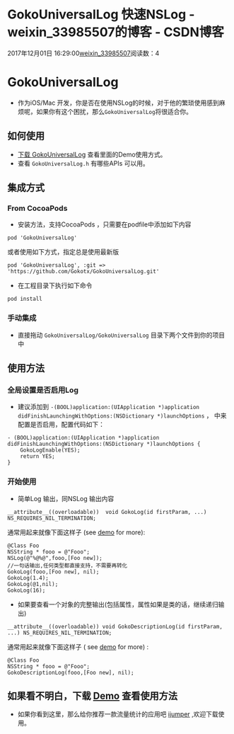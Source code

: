 # GokoUniversalLog 快速NSLog - weixin_33985507的博客 - CSDN博客
2017年12月01日 16:29:00[weixin_33985507](https://me.csdn.net/weixin_33985507)阅读数：4
# GokoUniversalLog
- 作为iOS/Mac 开发，你是否在使用NSLog的时候，对于他的繁琐使用感到麻烦呢，如果你有这个困扰，那么`GokoUniversalLog`将很适合你。
## 如何使用
- [下载 GokoUniversalLog](https://link.jianshu.com?t=https://github.com/Gokotx/GokoUniversalLog/archive/master.zip) 查看里面的Demo使用方式。
- 查看 `GokoUniversalLog.h`  有哪些APIs 可以用。
## 集成方式
### From CocoaPods
- 安装方法，支持CocoaPods ，只需要在podfile中添加如下内容
```
pod 'GokoUniversalLog'
```
或者使用如下方式，指定总是使用最新版
```
pod 'GokoUniversalLog', :git => 'https://github.com/Gokotx/GokoUniversalLog.git'
```
- 在工程目录下执行如下命令
```
pod install
```
### 手动集成
- 直接拖动 `GokoUniversalLog/GokoUniversalLog`  目录下两个文件到你的项目中
## 使用方法
### 全局设置是否启用Log
- 建议添加到  `-(BOOL)application:(UIApplication *)application didFinishLaunchingWithOptions:(NSDictionary *)launchOptions` ， 中来配置是否启用，配置代码如下：
```
- (BOOL)application:(UIApplication *)application didFinishLaunchingWithOptions:(NSDictionary *)launchOptions {
    GokoLogEnable(YES);
    return YES;
}
```
### 开始使用
- 简单Log 输出，同NSLog 输出内容
```
__attribute__((overloadable))  void GokoLog(id firstParam, ...) NS_REQUIRES_NIL_TERMINATION;
```
通常用起来就像下面这样子 (see [demo](https://link.jianshu.com?t=https://github.com/Gokotx/GokoUniversalLog/archive/master.zip) for more):
```
@Class Foo
NSString * fooo = @"Fooo";
NSLog(@"%@%@",fooo,[Foo new]);
//一句话输出,任何类型都直接支持，不需要再转化
GokoLog(fooo,[Foo new], nil);
GokoLog(1.4);
GokoLog(@1,nil);
GokoLog(16);
```
- 如果要查看一个对象的完整输出(包括属性，属性如果是类的话，继续递归输出)
```
__attribute__((overloadable)) void GokoDescriptionLog(id firstParam, ...) NS_REQUIRES_NIL_TERMINATION;
```
通常用起来就像下面这样子 ( see [demo](https://link.jianshu.com?t=https://github.com/Gokotx/GokoUniversalLog/archive/master.zip) for more) :
```
@Class Foo
NSString * fooo = @"Fooo";
GokoDescriptionLog(fooo,[Foo new], nil);
```
## 如果看不明白，下载 [Demo](https://link.jianshu.com?t=https://github.com/Gokotx/GokoUniversalLog/archive/master.zip) 查看使用方法
- 如果你看到这里，那么给你推荐一款流量统计的应用吧 [ijumper](https://link.jianshu.com?t=https://itunes.apple.com/cn/app/ijumper/id1298439690?mt=8) ,欢迎下载使用。
